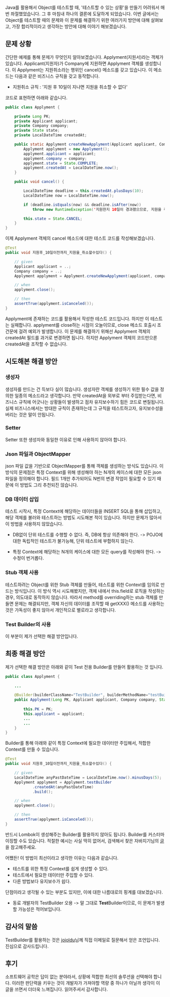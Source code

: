 Java를 활용해서 Object를 테스트할 때, '테스트할 수 있는 상황'을 만들기 어려워서 매번 좌절했었습니다. 그 후 마침내 하나의 결론에 도달하게 되었습니다. 이번 글에서는 Object를 테스트할 때의 문제와 이 문제를 해결하기 위한 여러가지 방안에 대해 살펴보고, 가장 합리적이라고 생각하는 방안에 대해 이야기 해보겠습니다.

## 문제 상황

간단한 예제를 통해 문제가 무엇인지 알아보겠습니다. Applyment(지원서)라는 객체가 있습니다. Applicant(지원자)가 Company에 지원하면 Applyment 객체를 생성합니다. 이 Applyment는 지원취소라는 행위인 cancel() 메소드를 갖고 있습니다. 이 메소드는 다음과 같은 비즈니스 규칙을 갖고 동작합니다. 

- 지원취소 규칙 : '지원 후 10일이 지나면 지원을 취소할 수 없다'

코드로 표현하면 아래와 같습니다.

```java
public class Applyment {

    private Long PK;
    private Applicant applicant;
    private Company company;
    private State state;
    private LocalDateTime createdAt;

    public static Applyment createNewApplyment(Applicant applicant, Company company) {
        Applyment applyment = new Applyment();
        applyment.applicant = applicant;
        applyment.company = company;
        applyment.state = State.COMPLETE;
        applyment.createdAt = LocalDateTime.now();
    }

    public void cancel() {

        LocalDateTime deadline = this.createdAt.plusDays(10);
        LocalDateTime now = LocalDateTime.now();

        if (deadline.isEquals(now) && deadline.isAfter(now)) 
            throw new RuntimeException('지원한지 10일이 경과했으므로, 지원을 취소할 수 없습니다.');

        this.state = State.CANCEL;
    }
}
```

이제 Applyment 객체의 cancel 메소드에 대한 테스트 코드를 작성해보겠습니다.

```java
@Test
public void 지원후_10일이전까지_지원을_취소할수있다() {

    // given
    Applicant applicant = ..;
    Company company = ..;
    Applyment applyment = Applyment.createNewApplyment(applicant, company);

    // when
    applyment.close();

    // then
    assertTrue(applyment.isCanceled());
}
```

Applyment에 존재하는 코드를 활용해서 작성한 테스트 코드입니다. 하지만 이 테스트는 실패합니다. applyment를 close하는 시점이 오늘이므로, close 메소드 호출시 조건문에 걸려 예외가 발생합니다. 이 문제를 해결하기 위해선 Applyment 객체의 createdAt 필드를 과거로 변경하면 됩니다. 하지만 Applyment 객체의 코드만으론 createdAt을 조작할 수 없습니다. 

## 시도해본 해결 방안

### 생성자

생성자를 만드는 건 득보다 실이 많습니다. 생성자란 객체를 생성하기 위한 필수 값을 정의한 일종의 메소드라고 생각합니다. 만약 createdAt을 외부로 부터 주입받는다면, 비즈니스 규칙에 어긋나는 상황들이 발생하고 점차 유지보수하기 힘든 코드로 변질됩니다. 실제 비즈니스에서는 방대한 규칙이 존재하는데 그 규칙을 테스트하고자, 유지보수성을 버리는 것은 말이 안됩니다. 

### Setter

Setter 또한 생성자와 동일한 이유로 인해 사용하지 않아야 합니다.

### Json 파일과 ObjectMapper

json 파일 값을 기반으로 ObjectMapper를 통해 객체를 생성하는 방식도 있습니다. 이 방식의 문제점은 특정 Context를 위해 생성해야 하는 N개의 케이스에 대한 모든 json 파일을 정의해야 합니다. 필드 1개만 추가되어도 N번의 변경 작업이 필요할 수 있기 때문에 이 방법도 그리 추천되진 않습니다.

### DB 데이터 삽입 

테스트 시작시, 특정 Context에 해당하는 데이터들을 INSERT SQL을 통해 삽입하고, 해당 객체를 불러와 테스트하는 방법도 시도해본 적이 있습니다. 하지만 문제가 많아서 이 방법을 사용하지 않았습니다.

- DB없이 단위 테스트를 수행할 수 없다. 즉, DB에 항상 의존해야 한다. -> POJO에 대한 독립적인 테스트가 불가능해, 단위 테스트에 부합하지 않는다.

- 특정 Context에 해당하는 N개의 케이스에 대한 모든 query를 작성해야 한다. -> 수정이 번거롭다. 

### Stub 객체 사용

테스트하려는 Object를 위한 Stub 객체를 만들어, 테스트를 위한 Context를 임의로 만드는 방식입니다. 이 방식 역시 시도해봤지만, 객체 내에서 this.field로 로직을 작성하는 경우, 의도대로 동작하지 않습니다. 따라서 method를 overriding하는 stub 객체를 만들면 문제는 해결되지만, 객체 자신의 데이터를 조작할 때 getXXX() 메소드를 사용하는 것은 가독성이 좋지 않아서 개인적으로 별로라고 생각합니다.

### Test Builder의 사용

이 부분이 제가 선택한 해결 방안입니다.

## 최종 해결 방안 

제가 선택한 해결 방안은 아래와 같이 Test 전용 Builder를 만들어 활용하는 것 입니다.

```java
public class Applyment {
    
    ...

    @Builder(builderClassName="TestBuilder", builderMethodName="testBuilder")
    public Applyment(Long PK, Applicant applicant, Company company, State state, LocalDateTime createdAt) {
        
        this.PK = PK;
        this.applicant = applicant; 
        ...
        ...
    }
}
```

Builder를 통해 아래와 같이 특정 Context에 필요한 데이터만 주입해서, 적합한 Context를 만들 수 있습니다.

```java
@Test
public void 지원후_10일이전까지_지원을_취소할수있다() {

    // given
    LocalDateTime anyPastDateTime = LocalDateTime.now().minusDays(5);
    Applyment applyment = Applyment.testBuilder
            .createdAt(anyPastDateTime)
            .build();

    // when
    applyment.close();

    // then
    assertTrue(applyment.isCanceled());
}
```

반드시 Lombok이 생성해주는 Builder를 활용하지 않아도 됩니다. Builder를 커스터마이징할 수도 있습니다. 적절한 예시는 사실 딱히 없어서, 검색해서 찾은 자바지기님의 [글](https://www.slipp.net/questions/94)을 참고해주세요.

어쨌든! 이 방법이 최선이라고 생각한 이유는 다음과 같습니다.
- 테스트를 위한 특정 Context를 쉽게 생성할 수 있다.
- 테스트에서 필요한 데이터만 주입할 수 있다.
- 다른 방법보다 유지보수가 쉽다.

단점이라고 생각될 수 있는 부분도 있지만, 이에 대한 나름대로의 핑계를 대보겠습니다.

- 동료 개발자의 TestBuilder 오용 -> 말 그대로 **Test**Builder이므로, 이 문제가 발생할 가능성은 적어보입니다.

## 감사의 말씀

TestBuilder를 활용하는 것은 [jojoldu](https://jojoldu.tistory.com)님께 직접 이메일로 질문해서 얻은 조언입니다. 진심으로 감사드립니다.

## 후기

소프트웨어 공학은 답이 없는 분야라서, 상황에 적합한 최선의 솔루션을 선택해야 합니다. 이러한 판단력을 키우는 것이 개발자가 가져야할 역량 중 하나가 아닐까 생각이 이 글을 쓰면서 더더욱 느껴집니다. 읽어주셔서 감사합니다.